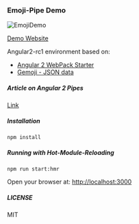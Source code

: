 ### Emoji-Pipe Demo

![EmojiDemo](http://fs5.directupload.net/images/160521/nqhzt3gb.png)

[Demo Website](http://brakmic.com/demos/emoji/)

Angular2-rc1 environment based on:

* [Angular 2 WebPack Starter](https://github.com/AngularClass/angular2-webpack-starter)
* [Gemoji - JSON data](https://github.com/github/gemoji)

##### Article on Angular 2 Pipes

[Link](http://blog.brakmic.com/introduction-to-angular-2-part-3/)

##### Installation

```
npm install
```

##### Running with Hot-Module-Reloading

```
npm run start:hmr
```

Open your browser at: [http://localhost:3000](http://localhost:3000)

##### LICENSE

MIT